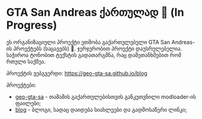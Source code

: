 # GTA San Andreas ქართულად 👋 (In Progress)

ეს ორგანიზაციული პროექტი ეთმობა გაქართულებული GTA San Andreas-ის პროექტებს (საცავებს) 🙂.
ჯერჯერობით პროექტი დაუსრულებელია. საჭიროა ტონობით ტექსტის გადათარგმნა, რაც დამეთანხმებით რომ რთული საქმეა.

პროექტის ვებგვერდი: https://geo-gta-sa.github.io/blog

პროექტები:
* [geo-gta-sa](https://github.com/geo-gta-sa/geo-gta-sa) - თამაშის გაქართულებისთვის განკუთვნილი modloader-ის ფაილები;
* [blog](https://github.com/geo-gta-sa/blog) - ბლოგი, სადაც დაიდება სიახლეები და გადმოსაწერი ლინკი; 
